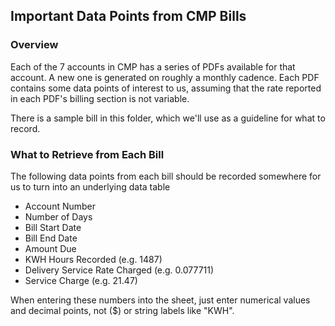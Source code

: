 ## Important Data Points from CMP Bills

### Overview
Each of the 7 accounts in CMP has a series of PDFs available for that account. A new one is generated on roughly a monthly cadence. Each PDF contains some data points of interest to us, assuming that the rate reported in each PDF's billing section is not variable.

There is a sample bill in this folder, which we'll use as a guideline for what to record.

### What to Retrieve from Each Bill
The following data points from each bill should be recorded somewhere for us to turn into an underlying data table
- Account Number
- Number of Days
- Bill Start Date
- Bill End Date
- Amount Due
- KWH Hours Recorded (e.g. 1487)
- Delivery Service Rate Charged (e.g. 0.077711)
- Service Charge (e.g. 21.47)

When entering these numbers into the sheet, just enter numerical values and decimal points, not ($) or string labels like "KWH".